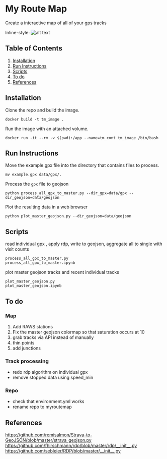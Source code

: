 
# My Route Map

Create a interactive map of all of your gps tracks 

Inline-style: 
![alt text](example.png "hover text")

## Table of Contents
1. [Installation](README.md#installation)
1. [Run Instructions](README.md#Run-instructions)
1. [Scripts](README.md#Scripts)
1. [To do](README.md#To-do)
1. [References](README.md#References)

## Installation

Clone the repo and build the image. 

`docker build -t tm_image .`

Run the image with an attached volume.

`docker run -it --rm -v $(pwd):/app --name=tm_cont tm_image /bin/bash`


## Run Instructions

Move the example.gpx file into the directory that contains files to process.

`mv example.gpx data/gpx/.`

Process the `gpx` file to geojson


```
python process_all_gpx_to_master.py --dir_gpx=data/gpx --dir_geojson=data/geojson
```


Plot the resulting data in a web browser 

```
python plot_master_geojson.py --dir_geojson=data/geojson
```

## Scripts 


read individual gpx , apply rdp, write to geojson, aggregate all to single with visit counts 
```
process_all_gpx_to_master.py
process_all_gpx_to_master.ipynb
```

plot master geojson tracks and recent individual tracks 
```
plot_master_geojson.py
plot_master_geojson.ipynb

```

## To do 

### Map
1. Add RAWS stations
2. Fix the master geojson colormap so that saturation occurs at 10 
3. grab tracks via API instead of manually 
4. thin points
5. add junctions 

### Track processing
- redo rdp algorithm on individual gpx  
- remove stopped data using speed_min 

### Repo 
- check that environment.yml works 
- rename repo to myroutemap

## References 

https://github.com/remisalmon/Strava-to-GeoJSON/blob/master/strava_geojson.py
https://github.com/fhirschmann/rdp/blob/master/rdp/__init__.py
https://github.com/sebleier/RDP/blob/master/__init__.py




